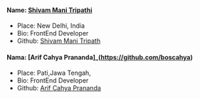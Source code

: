 #### Name: [Shivam Mani Tripathi](https://github.com/geekcodershivam)
- Place: New Delhi, India
- Bio: FrontEnd Developer
- Github: [Shivam Mani Tripath](https://github.com/geekcodershivam)

#### Nama: [Arif Cahya Prananda]_(https://github.com/boscahya)
- Place: Pati,Jawa Tengah,
- Bio: FrontEnd Developer
- Github: [Arif Cahya Prananda](https://github.com/boscahya)

